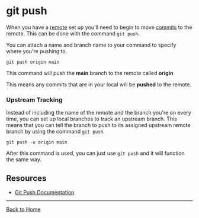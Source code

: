 # git push

When you have a [remote](./Remote.md) set up you'll need to begin to move [commits](./Commit.md) to the remote. This can be done with the command `git push`.

You can attach a name and branch name to your command to specify where you're pushing to. 

```
git push origin main
```

This command will push the **main** branch to the remote called **origin** 

This means any commits that are in your local will be **pushed** to the remote. 

### Upstream Tracking 

Instead of including the name of the remote and the branch you're on every time, you can set up local branches to track an upstream branch. 
This means that you can tell the branch to push to its assigned upstream remote branch by using the command `git push`. 

```
git push -u origin main
```

After this command is used, you can just use `git push` and it will function the same way. 

## Resources

- [Git Push Documentation](https://git-scm.com/docs/git-push)

--- 

[Back to Home](../README.md)